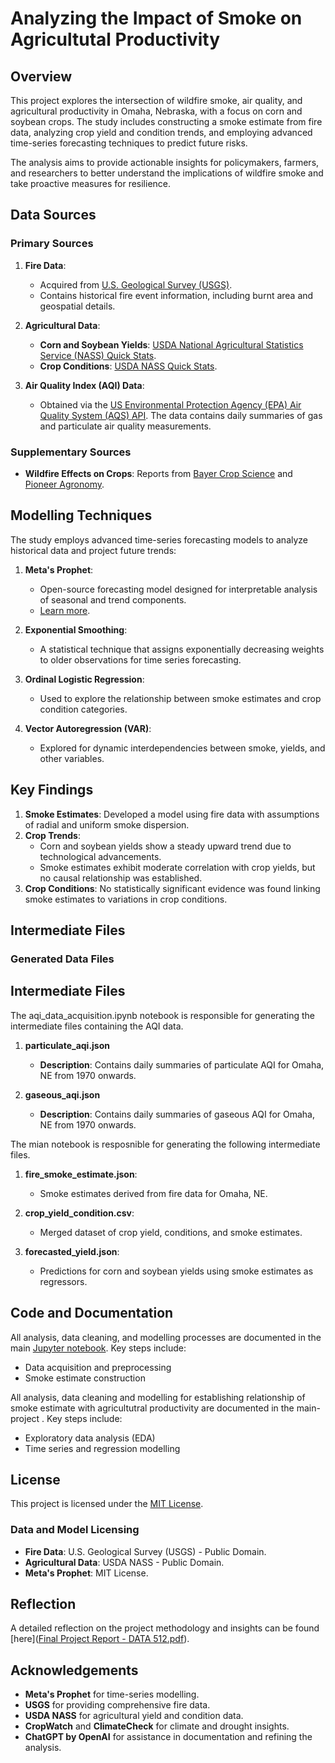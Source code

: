 # Analyzing the Impact of Smoke on Agricultutal Productivity 

## Overview
This project explores the intersection of wildfire smoke, air quality, and agricultural productivity in Omaha, Nebraska, with a focus on corn and soybean crops. The study includes constructing a smoke estimate from fire data, analyzing crop yield and condition trends, and employing advanced time-series forecasting techniques to predict future risks. 

The analysis aims to provide actionable insights for policymakers, farmers, and researchers to better understand the implications of wildfire smoke and take proactive measures for resilience.

## Data Sources
### Primary Sources
1. **Fire Data**:  
   - Acquired from [U.S. Geological Survey (USGS)](https://www.sciencebase.gov/catalog/item/61aa537dd34eb622f699df81).  
   - Contains historical fire event information, including burnt area and geospatial details.

2. **Agricultural Data**:  
   - **Corn and Soybean Yields**: [USDA National Agricultural Statistics Service (NASS) Quick Stats](https://quickstats.nass.usda.gov/results/DE7B9199-B43E-32AB-B0E7-677D7F05CAE1).  
   - **Crop Conditions**: [USDA NASS Quick Stats](https://quickstats.nass.usda.gov/results/DD0A20B2-18BB-3945-97B2-9B4A5FAC1DED).

3. **Air Quality Index (AQI) Data**:
   - Obtained via the [US Environmental Protection Agency (EPA) Air Quality System (AQS) API](https://aqs.epa.gov/aqsweb/documents/data_api.html#daily). The data contains daily summaries of gas and particulate air quality measurements.

### Supplementary Sources
- **Wildfire Effects on Crops**: Reports from [Bayer Crop Science](https://www.cropscience.bayer.us/articles/bayer/wildfire-smoke-on-crops) and [Pioneer Agronomy](https://www.pioneer.com/us/agronomy/wildfires-crop-yields.html#PotentialEffectsOfSmokeOnCrops_3).

## Modelling Techniques
The study employs advanced time-series forecasting models to analyze historical data and project future trends:
1. **Meta's Prophet**:  
   - Open-source forecasting model designed for interpretable analysis of seasonal and trend components.  
   - [Learn more](https://facebook.github.io/prophet/).
   
2. **Exponential Smoothing**:  
   - A statistical technique that assigns exponentially decreasing weights to older observations for time series forecasting.

3. **Ordinal Logistic Regression**:  
   - Used to explore the relationship between smoke estimates and crop condition categories.

4. **Vector Autoregression (VAR)**:  
   - Explored for dynamic interdependencies between smoke, yields, and other variables.

## Key Findings
1. **Smoke Estimates**: Developed a model using fire data with assumptions of radial and uniform smoke dispersion.  
2. **Crop Trends**:  
   - Corn and soybean yields show a steady upward trend due to technological advancements.  
   - Smoke estimates exhibit moderate correlation with crop yields, but no causal relationship was established.  
3. **Crop Conditions**: No statistically significant evidence was found linking smoke estimates to variations in crop conditions.

## Intermediate Files
### Generated Data Files
## Intermediate Files

The aqi_data_acquisition.ipynb notebook is responsible for generating the intermediate files containing the AQI data.

1. **particulate_aqi.json**
   - **Description**: Contains daily summaries of particulate AQI for Omaha, NE from 1970 onwards.

2. **gaseous_aqi.json**
   - **Description**: Contains daily summaries of gaseous AQI for Omaha, NE from 1970 onwards.
  
The mian notebook is resposnible for generating the following intermediate files.
1. **fire_smoke_estimate.json**:  
   - Smoke estimates derived from fire data for Omaha, NE.  

2. **crop_yield_condition.csv**:  
   - Merged dataset of crop yield, conditions, and smoke estimates.

3. **forecasted_yield.json**:  
   - Predictions for corn and soybean yields using smoke estimates as regressors.

## Code and Documentation
All analysis, data cleaning, and modelling processes are documented in the main [Jupyter notebook](https://github.com/manya28/data-512-project/blob/main/main.ipynb). Key steps include:  
- Data acquisition and preprocessing  
- Smoke estimate construction

All analysis, data cleaning and modelling for establishing relationship of smoke estimate with agricultutral productivity are documented in the main-project . Key steps include:
- Exploratory data analysis (EDA)  
- Time series and regression modelling  

## License
This project is licensed under the [MIT License](https://opensource.org/licenses/MIT).

### Data and Model Licensing
- **Fire Data**: U.S. Geological Survey (USGS) - Public Domain.  
- **Agricultural Data**: USDA NASS - Public Domain.  
- **Meta's Prophet**: MIT License.

## Reflection
A detailed reflection on the project methodology and insights can be found [here]([Final Project Report - DATA 512.pdf](https://github.com/manya28/data-512-project/blob/main/Final%20Project%20Report%20-%20DATA%20512.pdf)).

## Acknowledgements
- **Meta's Prophet** for time-series modelling.  
- **USGS** for providing comprehensive fire data.  
- **USDA NASS** for agricultural yield and condition data.  
- **CropWatch** and **ClimateCheck** for climate and drought insights.  
- **ChatGPT by OpenAI** for assistance in documentation and refining the analysis.
